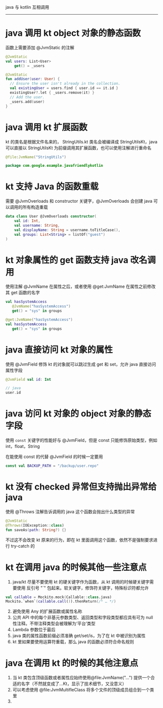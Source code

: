 java 与 kotlin 互相调用

---

# java 调用 kt object 对象的静态函数

函数上需要添加 @JvmStatic 的注解

```kotlin
@JvmStatic
val users: List<User>
	get() = _users

@JvmStatic
fun addUser(user: User) {
  // Ensure the user isn't already in the collection.
  val existingUser = users.find { user.id == it.id }
  existingUser?.let { _users.remove(it) }
  // Add the user.
  _users.add(user)
}
```



# java 调用 kt 扩展函数

kt 的类名是根据文件名来的， StringUtils.kt 类名会被编译成  StringUtilsKt，java 可以直接以 StringUtilsKt 为前缀调用其扩展函数，也可以使用注解进行重命名

```kotlin
@file:JvmName("StringUtils")

package com.google.example.javafriendlykotlin
```



# kt 支持 Java 的函数重载

需要 @JvmOverloads 和 constructor 关键字，@JvmOverloads 会创建 java 可以调用的所有构造重载

```kotlin
data class User @JvmOverloads constructor(
    val id: Int,
    val username: String,
    val displayName: String = username.toTitleCase(),
    val groups: List<String> = listOf("guest")
)
```



# kt 对象属性的 get 函数支持 java 改名调用

使用注解 @JvmName 在属性之后，或者使用 @get:JvmName 在属性之前修改其 get 函数的名字

```kotlin
val hasSystemAccess
   @JvmName("hasSystemAccess")
   get() = "sys" in groups

@get:JvmName("hasSystemAccess")
val hasSystemAccess
   get() = "sys" in groups
```



# java 直接访问 kt 对象的属性

使用 @JvmField 修饰 kt 的对象就可以跳过生成 get 和 set，允许 java 直接访问属性字段

```kotlin
@JvmField val id: Int

// java
user.id
```



# java 访问 kt 对象的 object 对象的静态字段

使用 `const` 关键字的性能好与 @JvmField，但是 const 只能修饰原始类型，例如 int，float，String

在能使用 const 的代替 @JvmField 的时候一定要用

```kotlin
const val BACKUP_PATH = "/backup/user.repo"
```



# kt 没有 checked 异常但支持抛出异常给 java

使用 @Throws 注解告诉调用的 java 这个函数会抛出什么类型的异常

```kotlin
@JvmStatic
@Throws(IOException::class)
fun saveAs(path: String?) {}
```

不过这不会改变 kt 原来的行为，即在 kt 里面调用这个函数，依然不是强制要求进行 try-catch 的



# kt 在调用 java 的时候其他一些注意点

1. java/kt 尽量不要使用 kt 的硬关键字作为函数，从 kt 调用的时候硬关键字需要使用 反引号 "`" 包起来。软关键字，修饰符关键字，特殊标识符都允许

```kotlin
val callable = Mockito.mock(Callable::class.java)
Mockito.`when`(callable.call()).thenReturn(/* … */)
```



2. 避免使用 Any 的扩展函数或属性名称
3. 公共 API 中的每个非基元参数类型、返回类型和字段类型都应具有可为 null 性注释。不带注释类型会被理解为‘平台’类型
4. Lambda 参数位于最后
5. java 类的属性函数前缀必须准确 get/set/is，为了在 kt 中被识别为属性
6. kt 里如果要使用运算符重载，那么 java 的函数必须符合命名规则



# java 在调用 kt 的时候的其他注意点

1. 当 kt 类包含顶级函数或者属性应始终使用@file:JvmName("...") 提供一个合适的名字（不然就变成了...Kt，显示了技术细节，又没意义）
2. 可以考虑使用 @file:JvmMultifleClass 将多个文件的顶级成员组合到一个类里
3. 

